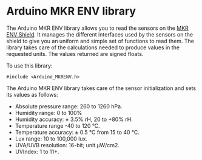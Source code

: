 # Arduino MKR ENV library

The Arduino MKR ENV library allows you to read the sensors on the [MKR ENV Shield](https://store.arduino.cc/mkr-env-shield). It manages the different interfaces used by the sensors on the shield to give you an uniform and simple set of functions to read them. The library takes care of the calculations needed to produce values in the requested units. The values returned are signed floats.

To use this library:

```
#include <Arduino_MKRENV.h>
```

The Arduino MKR ENV library takes care of the sensor initialization and sets its values as follows:

- Absolute pressure range: 260 to 1260 hPa.
- Humidity range: 0 to 100%
- Humidity accuracy: ± 3.5% rH, 20 to +80% rH.
- Temperature range -40 to 120 °C. 
- Temperature accuracy: ± 0.5 °C from 15 to 40 °C.
- Lux range: 10 to 100,000 lux.
- UVA/UVB resolution: 16-bit; unit μW/cm2.
- UVIndex: 1 to 11+.


